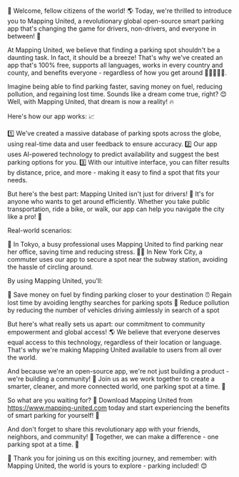 🎉 Welcome, fellow citizens of the world! 🌎 Today, we're thrilled to introduce you to Mapping United, a revolutionary global open-source smart parking app that's changing the game for drivers, non-drivers, and everyone in between! 🚀

At Mapping United, we believe that finding a parking spot shouldn't be a daunting task. In fact, it should be a breeze! That's why we've created an app that's 100% free, supports all languages, works in every country and county, and benefits everyone - regardless of how you get around 🚌🚂🚴‍♂️💨.

Imagine being able to find parking faster, saving money on fuel, reducing pollution, and regaining lost time. Sounds like a dream come true, right? 😊 Well, with Mapping United, that dream is now a reality! 🔥

Here's how our app works: 📈

1️⃣ We've created a massive database of parking spots across the globe, using real-time data and user feedback to ensure accuracy.
2️⃣ Our app uses AI-powered technology to predict availability and suggest the best parking options for you.
3️⃣ With our intuitive interface, you can filter results by distance, price, and more - making it easy to find a spot that fits your needs.

But here's the best part: Mapping United isn't just for drivers! 🚗 It's for anyone who wants to get around efficiently. Whether you take public transportation, ride a bike, or walk, our app can help you navigate the city like a pro! 📍

Real-world scenarios:

🌆 In Tokyo, a busy professional uses Mapping United to find parking near her office, saving time and reducing stress.
🏃‍♂️ In New York City, a commuter uses our app to secure a spot near the subway station, avoiding the hassle of circling around.

By using Mapping United, you'll:

💸 Save money on fuel by finding parking closer to your destination
⏰ Regain lost time by avoiding lengthy searches for parking spots
🌿 Reduce pollution by reducing the number of vehicles driving aimlessly in search of a spot

But here's what really sets us apart: our commitment to community empowerment and global access! 🌎 We believe that everyone deserves equal access to this technology, regardless of their location or language. That's why we're making Mapping United available to users from all over the world.

And because we're an open-source app, we're not just building a product - we're building a community! 🤝 Join us as we work together to create a smarter, cleaner, and more connected world, one parking spot at a time. 🌟

So what are you waiting for? 🎉 Download Mapping United from https://www.mapping-united.com today and start experiencing the benefits of smart parking for yourself! 📲

And don't forget to share this revolutionary app with your friends, neighbors, and community! 🤩 Together, we can make a difference - one parking spot at a time. 💪

🎉 Thank you for joining us on this exciting journey, and remember: with Mapping United, the world is yours to explore - parking included! 😊